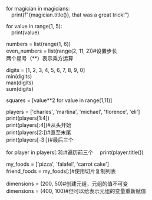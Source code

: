 for magician in magicians:  
&emsp;print(f"{magician.title()}, that was a great trick!")  

for value in range(1, 5):  
&emsp;print(value)  

numbers = list(range(1, 6))  
even_numbers = list(range(2, 11, 2))#设置步长  
两个星号（**）表示乘方运算  

digits = [1, 2, 3, 4, 5, 6, 7, 8, 9, 0]  
min(digits)  
max(digits)  
sum(digits)  

squares = [value**2 for value in range(1,11)]  

players = ['charles', 'martina', 'michael', 'florence', 'eli']  
print(players[1:4])  
print(players[:4])#从头开始  
print(players[2:])#直至末尾  
print(players[-3:])#最后三个  

for player in players[:3]:#遍历前三个
&emsp;print(player.title())

my_foods = ['pizza', 'falafel', 'carrot cake']  
friend_foods = my_foods[:]#使用切片复制列表  

dimensions = (200, 50)#创建元组，元组的值不可变  
dimensions = (400, 100)#但可以给表示元组的变量重新赋值  

